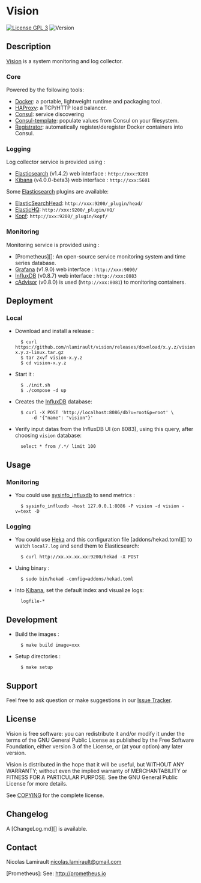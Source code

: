 # Vision

[![License GPL 3][badge-license]][COPYING]
![Version][badge-release]

## Description

[Vision][] is a system monitoring and log collector.

### Core

Powered by the following tools:

* [Docker][]: a portable, lightweight runtime and packaging tool.
* [HAProxy][]: a TCP/HTTP load balancer.
* [Consul][]: service discovering
* [Consul-template][]: populate values from Consul on your filesystem.
* [Registrator][]: automatically register/deregister Docker containers into Consul.

### Logging

Log collector service is provided using :

* [Elasticsearch][] (v1.4.2) web interface : `http://xxx:9200`
* [Kibana][] (v4.0.0-beta3) web interface : `http://xxx:5601`

Some [Elasticsearch][] plugins are available:
* [ElasticSearchHead][]: `http://xxx:9200/_plugin/head/`
* [ElasticHQ][]: `http://xxx:9200/_plugin/HQ/`
* [Kopf][]: `http://xxx:9200/_plugin/kopf/`

### Monitoring

Monitoring service is provided using :

* [Prometheus][]: An open-source service monitoring system and time series database.
* [Grafana][] (v1.9.0) web interface : `http://xxx:9090/`
* [InfluxDB][] (v0.8.7) web interface : `http://xxx:8083`
* [cAdvisor][] (v0.8.0) is used (`http://xxx:8081`) to monitoring containers.

## Deployment

### Local

* Download and install a release :

        $ curl https://github.com/nlamirault/vision/releases/download/x.y.z/vision-x.y.z-linux.tar.gz
        $ tar zxvf vision-x.y.z
        $ cd vision-x.y.z

* Start it :

        $ ./init.sh
        $ ./compose -d up

* Creates the [InfluxDB][] database:

        $ curl -X POST 'http://localhost:8086/db?u=root&p=root' \
            -d '{"name": "vision"}'

* Verify input datas from the InfluxDB UI (on 8083), using this query, after choosing `vision`
  database:

        select * from /.*/ limit 100


## Usage

### Monitoring

* You could use [sysinfo_influxdb][] to send metrics :

        $ sysinfo_influxdb -host 127.0.0.1:8086 -P vision -d vision -v=text -D


### Logging

* You could use [Heka][] and this configuration file [addons/hekad.toml][]
  to watch `local7.log` and send them to Elasticsearch:

        $ curl http://xx.xx.xx.xx:9200/hekad -X POST

* Using binary :

        $ sudo bin/hekad -config=addons/hekad.toml

* Into [Kibana][], set the default index and visualize logs:

        logfile-*


## Development

* Build the images :

        $ make build image=xxx

* Setup directories :

        $ make setup


## Support

Feel free to ask question or make suggestions in our [Issue Tracker][].


## License

Vision is free software: you can redistribute it and/or modify it under the
terms of the GNU General Public License as published by the Free Software
Foundation, either version 3 of the License, or (at your option) any later
version.

Vision is distributed in the hope that it will be useful, but WITHOUT ANY
WARRANTY; without even the implied warranty of MERCHANTABILITY or FITNESS FOR A
PARTICULAR PURPOSE.  See the GNU General Public License for more details.

See [COPYING][] for the complete license.


## Changelog

A [ChangeLog.md][] is available.


## Contact

Nicolas Lamirault <nicolas.lamirault@gmail.com>



[Vision]: https://github.com/nlamirault/vision
[COPYING]: https://github.com/nlamirault/vision/blob/master/COPYING
[Issue tracker]: https://github.com/nlamirault/vision/issues
[badge-license]: https://img.shields.io/badge/license-GPL_3-green.svg
[badge-release]: https://img.shields.io/github/release/nlamirault/vision.svg

[Docker]: https://www.docker.io
[Docker documentation]: http://docs.docker.io

[Elasticsearch]: http://www.elasticsearch.org
[Grafana]: http://grafana.org/
[Kibana]: http://www.elasticsearch.org/overview/kibana/
[ElasticSearchHead]: http://mobz.github.io/elasticsearch-head
[ElasticHQ]: http://www.elastichq.org
[Kopf]: https://github.com/lmenezes/elasticsearch-kopf
[Fluentd]: http://fluentd.org/
[Heka]: http://hekad.readthedocs.org/en/latest/
[Supervisor]: http://supervisord.org
[sysinfo_influxdb]: https://github.com/novaquark/sysinfo_influxdb
[InfluxDB]: http://influxdb.com
[cAdvisor]: https://github.com/google/cadvisor
[HAProxy]: http://www.haproxy.org/
[Consul]: http://www.consul.io
[Consul-template]: https://github.com/hashicorp/consul-template
[Registrator]: https://github.com/gliderlabs/registrator
[Prometheus]: See: http://prometheus.io

[Virtualbox]: https://www.virtualbox.org
[Vagrant]: http://downloads.vagrantup.com
[SystemdD]: http://freedesktop.org/wiki/Software/systemd
